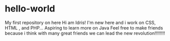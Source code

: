 # hello-world
My first repository on here
Hi am Idris!
I'm new here and i work on CSS, HTML , and PHP...
Aspiring to learn more on Java
Feel free to make friends because i think with many great friends we can lead the new revolution!!!!!!!!

